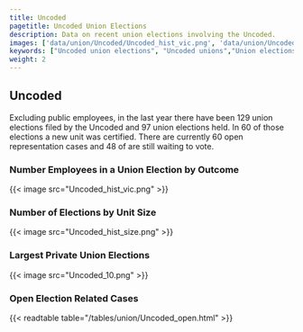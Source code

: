 ```yaml
---
title: Uncoded
pagetitle: Uncoded Union Elections
description: Data on recent union elections involving the Uncoded.
images: ['data/union/Uncoded/Uncoded_hist_vic.png', 'data/union/Uncoded/Uncoded_hist_size.png', 'data/union/Uncoded/Uncoded_10.png']
keywords: ["Uncoded union elections", "Uncoded unions","Union elections"]
weight: 2
---
```

##  Uncoded

Excluding public employees, in the last year there have been 129 union elections filed by the Uncoded and 97 union elections held. In 60 of those elections a new unit was certified. There are currently 60 open representation cases and 48 of are still waiting to vote.

### Number Employees in a Union Election by Outcome
{{< image src="Uncoded_hist_vic.png" >}}

### Number of Elections by Unit Size
{{< image src="Uncoded_hist_size.png" >}}

### Largest Private Union Elections
{{< image src="Uncoded_10.png" >}}

### Open Election Related Cases
{{< readtable table="/tables/union/Uncoded_open.html" >}}

